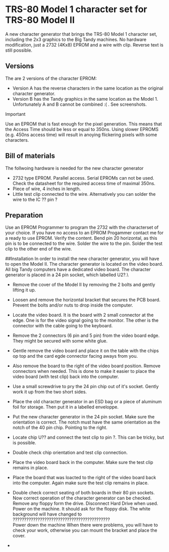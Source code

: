 # TRS-80 Model 1 character set for TRS-80 Model II
A new character generator that brings the TRS-80 Model 1 character set, including the 2x3 graphics to the Big Tandy machines. No hardware modification, just a 2732 (4Kx8) EPROM and a wire with clip. Reverse text is still possible. 

## Versions
The are 2 versions of the character EPROM:
- Version A has the reverse characters in the same location as the original character generator.
- Version B has the Tandy graphics in the same location as the Model 1.
Unfortunately A and B cannot be combined :( . See screenshots.

> [!IMPORTANT] 
> Use an EPROM that is fast enough for the pixel generation. This means that the Access Time should be less or equal to 350ns. Using slower EPROMS (e.g. 450ns access time) will result in anoying flickering pixels with some characters. 

## Bill of materials
The follwoing hardware is needed for the new character generator
- 2732 type EPROM. Parallel access. Serial EPROMs can not be used. Check the datasheet for the required access time of maximal 350ns.
- Piece of wire, 4 inches in length.
- Little test clip connected to the wire. Alternatively you can solder the wire to the IC ?? pin ?

## Preparation
Use an EPROM Programmer to program the 2732 with the characterset of your choice. If you have no access to an EPROM Progammer contact me for a ready to use EPROM.
Verify the content.
Bend pin 20 horizontal, as this pin is to be connected to the wire.
Solder the wire to the pin.
Solder the test clip to the other end of the wire.

##Installation
In order to install the new character generator, you will have to open the Model II. The character generator is located on the video board. All big Tandy computers have a dedicated video board. The character generator is placed in a 24 pin socket, which labelled U2?.\
- Remove the cover of the Model II by removing the 2 bolts and gently lifting it up.
- Loosen and remove the horizontal bracket that secures the PCB board. Prevent the bolts and/or nuts to drop inside the computer.
- Locate the video board. It is the board with 2 small connector at the edge. One is for the video signal going to the monitor. The other is the connector with the cable going to the keyboard.
- Remove the 2 connectors (6 pin and 5 pin) from the video board edge. They might be secured with some white glue.
- Gentle remove the video board and place it on the table with the chips op top and the card egde connector facing aways from you.
- Also remove the board to the right of the video board position. Remove connectors when needed. This is done to make it easier to place the video board (with test clip) back into the computer.
- Use a small screwdrive to pry the 24 pin chip out of it's socket. Gently work it up from the two short sides.
- Place the old character generator in an ESD bag or a piece of aluminum foil for storage. Then put it in a labelled enveloppe.
- Put the new character generator in the 24 pin socket. Make sure the orientation is correct. The notch must have the same orientation as the notch of the 40 pin chip. Pointing to the right.
- Locate chip U?? and connect the test clip to pin ?. This can be tricky, but is possible. 
- Double check chip orientation and test clip connection.
- Place the video board back in the computer. Make sure the test clip remains in place.
- Place the board that was loacted to the right of the video board back into the computer. Again make sure the test clip remains in place.
- Double check correct seating of both boards in their 80 pin sockets.
Now correct operation of the character generator can be checked. Remove any floppy form the drive. Disconnect Hard Drive when used.
Power on the machine. It should ask for the floppy disk. The white background will have changed to ???????????????????????????????????????????\
Power down the machine
When there were problems, you will have to check your work, otherwise you can mount the bracket and place the cover.

- 

